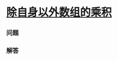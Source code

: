 # [除自身以外数组的乘积](https://leetcode-cn.com/problems/product-of-array-except-self)

### 问题

### 解答

```

```

